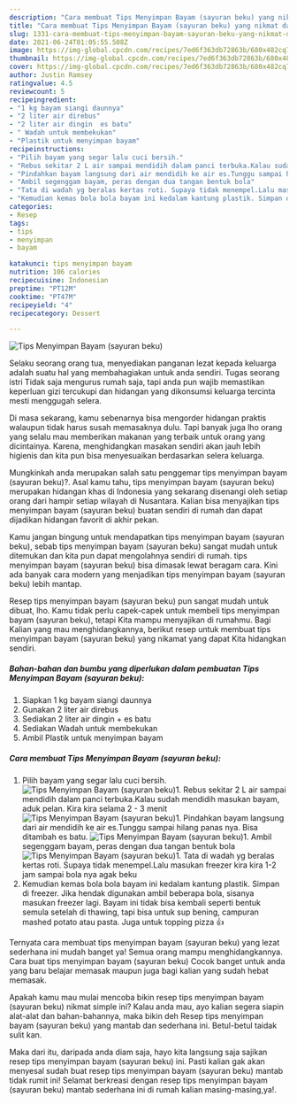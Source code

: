 ```yaml
---
description: "Cara membuat Tips Menyimpan Bayam (sayuran beku) yang nikmat dan Mudah Dibuat"
title: "Cara membuat Tips Menyimpan Bayam (sayuran beku) yang nikmat dan Mudah Dibuat"
slug: 1331-cara-membuat-tips-menyimpan-bayam-sayuran-beku-yang-nikmat-dan-mudah-dibuat
date: 2021-06-24T01:05:55.508Z
image: https://img-global.cpcdn.com/recipes/7ed6f363db72863b/680x482cq70/tips-menyimpan-bayam-sayuran-beku-foto-resep-utama.jpg
thumbnail: https://img-global.cpcdn.com/recipes/7ed6f363db72863b/680x482cq70/tips-menyimpan-bayam-sayuran-beku-foto-resep-utama.jpg
cover: https://img-global.cpcdn.com/recipes/7ed6f363db72863b/680x482cq70/tips-menyimpan-bayam-sayuran-beku-foto-resep-utama.jpg
author: Justin Ramsey
ratingvalue: 4.5
reviewcount: 5
recipeingredient:
- "1 kg bayam siangi daunnya"
- "2 liter air direbus"
- "2 liter air dingin  es batu"
- " Wadah untuk membekukan"
- "Plastik untuk menyimpan bayam"
recipeinstructions:
- "Pilih bayam yang segar lalu cuci bersih."
- "Rebus sekitar 2 L air sampai mendidih dalam panci terbuka.Kalau sudah mendidih masukan bayam, aduk pelan. Kira kira selama 2 - 3 menit"
- "Pindahkan bayam langsung dari air mendidih ke air es.Tunggu sampai hilang panas nya. Bisa ditambah es batu."
- "Ambil segenggam bayam, peras dengan dua tangan bentuk bola"
- "Tata di wadah yg beralas kertas roti. Supaya tidak menempel.Lalu masukan freezer kira kira 1-2 jam sampai bola nya agak beku"
- "Kemudian kemas bola bola bayam ini kedalam kantung plastik. Simpan di freezer. Jika hendak digunakan ambil beberapa bola, sisanya masukan freezer lagi. Bayam ini tidak bisa kembali seperti bentuk semula setelah di thawing, tapi bisa untuk sup bening, campuran mashed potato atau pasta. Juga untuk topping pizza 👍"
categories:
- Resep
tags:
- tips
- menyimpan
- bayam

katakunci: tips menyimpan bayam 
nutrition: 106 calories
recipecuisine: Indonesian
preptime: "PT12M"
cooktime: "PT47M"
recipeyield: "4"
recipecategory: Dessert

---
```



![Tips Menyimpan Bayam (sayuran beku)](https://img-global.cpcdn.com/recipes/7ed6f363db72863b/680x482cq70/tips-menyimpan-bayam-sayuran-beku-foto-resep-utama.jpg)

Selaku seorang orang tua, menyediakan panganan lezat kepada keluarga adalah suatu hal yang membahagiakan untuk anda sendiri. Tugas seorang istri Tidak saja mengurus rumah saja, tapi anda pun wajib memastikan keperluan gizi tercukupi dan hidangan yang dikonsumsi keluarga tercinta mesti menggugah selera.

Di masa  sekarang, kamu sebenarnya bisa mengorder hidangan praktis walaupun tidak harus susah memasaknya dulu. Tapi banyak juga lho orang yang selalu mau memberikan makanan yang terbaik untuk orang yang dicintainya. Karena, menghidangkan masakan sendiri akan jauh lebih higienis dan kita pun bisa menyesuaikan berdasarkan selera keluarga. 



Mungkinkah anda merupakan salah satu penggemar tips menyimpan bayam (sayuran beku)?. Asal kamu tahu, tips menyimpan bayam (sayuran beku) merupakan hidangan khas di Indonesia yang sekarang disenangi oleh setiap orang dari hampir setiap wilayah di Nusantara. Kalian bisa menyajikan tips menyimpan bayam (sayuran beku) buatan sendiri di rumah dan dapat dijadikan hidangan favorit di akhir pekan.

Kamu jangan bingung untuk mendapatkan tips menyimpan bayam (sayuran beku), sebab tips menyimpan bayam (sayuran beku) sangat mudah untuk ditemukan dan kita pun dapat mengolahnya sendiri di rumah. tips menyimpan bayam (sayuran beku) bisa dimasak lewat beragam cara. Kini ada banyak cara modern yang menjadikan tips menyimpan bayam (sayuran beku) lebih mantap.

Resep tips menyimpan bayam (sayuran beku) pun sangat mudah untuk dibuat, lho. Kamu tidak perlu capek-capek untuk membeli tips menyimpan bayam (sayuran beku), tetapi Kita mampu menyajikan di rumahmu. Bagi Kalian yang mau menghidangkannya, berikut resep untuk membuat tips menyimpan bayam (sayuran beku) yang nikamat yang dapat Kita hidangkan sendiri.

<!--inarticleads1-->

##### Bahan-bahan dan bumbu yang diperlukan dalam pembuatan Tips Menyimpan Bayam (sayuran beku):

1. Siapkan 1 kg bayam siangi daunnya
1. Gunakan 2 liter air direbus
1. Sediakan 2 liter air dingin + es batu
1. Sediakan  Wadah untuk membekukan
1. Ambil Plastik untuk menyimpan bayam




<!--inarticleads2-->

##### Cara membuat Tips Menyimpan Bayam (sayuran beku):

1. Pilih bayam yang segar lalu cuci bersih.
<img src="https://img-global.cpcdn.com/steps/b22180372e706e2d/160x128cq70/tips-menyimpan-bayam-sayuran-beku-langkah-memasak-1-foto.jpg" alt="Tips Menyimpan Bayam (sayuran beku)">1. Rebus sekitar 2 L air sampai mendidih dalam panci terbuka.Kalau sudah mendidih masukan bayam, aduk pelan. Kira kira selama 2 - 3 menit
<img src="https://img-global.cpcdn.com/steps/9b1f1439b2adca55/160x128cq70/tips-menyimpan-bayam-sayuran-beku-langkah-memasak-2-foto.jpg" alt="Tips Menyimpan Bayam (sayuran beku)">1. Pindahkan bayam langsung dari air mendidih ke air es.Tunggu sampai hilang panas nya. Bisa ditambah es batu.
<img src="https://img-global.cpcdn.com/steps/4fa125f4798fbe4e/160x128cq70/tips-menyimpan-bayam-sayuran-beku-langkah-memasak-3-foto.jpg" alt="Tips Menyimpan Bayam (sayuran beku)">1. Ambil segenggam bayam, peras dengan dua tangan bentuk bola
<img src="https://img-global.cpcdn.com/steps/bdd65fba31891f7f/160x128cq70/tips-menyimpan-bayam-sayuran-beku-langkah-memasak-4-foto.jpg" alt="Tips Menyimpan Bayam (sayuran beku)">1. Tata di wadah yg beralas kertas roti. Supaya tidak menempel.Lalu masukan freezer kira kira 1-2 jam sampai bola nya agak beku
1. Kemudian kemas bola bola bayam ini kedalam kantung plastik. Simpan di freezer. Jika hendak digunakan ambil beberapa bola, sisanya masukan freezer lagi. Bayam ini tidak bisa kembali seperti bentuk semula setelah di thawing, tapi bisa untuk sup bening, campuran mashed potato atau pasta. Juga untuk topping pizza 👍




Ternyata cara membuat tips menyimpan bayam (sayuran beku) yang lezat sederhana ini mudah banget ya! Semua orang mampu menghidangkannya. Cara buat tips menyimpan bayam (sayuran beku) Cocok banget untuk anda yang baru belajar memasak maupun juga bagi kalian yang sudah hebat memasak.

Apakah kamu mau mulai mencoba bikin resep tips menyimpan bayam (sayuran beku) nikmat simple ini? Kalau anda mau, ayo kalian segera siapin alat-alat dan bahan-bahannya, maka bikin deh Resep tips menyimpan bayam (sayuran beku) yang mantab dan sederhana ini. Betul-betul taidak sulit kan. 

Maka dari itu, daripada anda diam saja, hayo kita langsung saja sajikan resep tips menyimpan bayam (sayuran beku) ini. Pasti kalian gak akan menyesal sudah buat resep tips menyimpan bayam (sayuran beku) mantab tidak rumit ini! Selamat berkreasi dengan resep tips menyimpan bayam (sayuran beku) mantab sederhana ini di rumah kalian masing-masing,ya!.

